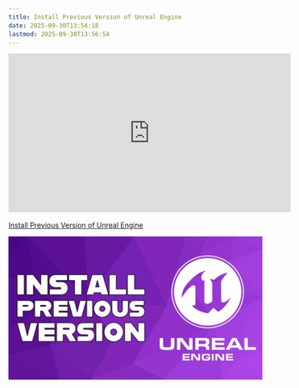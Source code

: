```yaml
---
title: Install Previous Version of Unreal Engine
date: 2025-09-30T13:54:18
lastmod: 2025-09-30T13:56:54
---
```


<div class="video-grid">

<div class="iframe-16-9-container">
<iframe class="youTubeIframe" width="560" height="315" src="https://www.youtube.com/embed/SbMuowrbKe0" title="YouTube video player" frameborder="0" allow="accelerometer; autoplay; clipboard-write; encrypted-media; gyroscope; picture-in-picture; web-share" allowfullscreen></iframe>
</div>

</div>

[Install Previous Version of Unreal Engine](https://youtu.be/OMrvhrPEYeg)

[![Install Previous Version of Unreal Engine](./attachments/install-previous-version-of-unreal-engine.jpg)](https://youtu.be/OMrvhrPEYeg)
